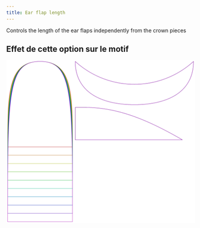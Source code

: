 ```yaml
---
title: Ear flap length
---
```


Controls the length of the ear flaps independently from the crown pieces


## Effet de cette option sur le motif
![Cette image montre l'effet de cette option en superposant plusieurs variantes qui ont une valeur différente pour cette option](holmes_earlength_sample.svg "Effet de cette option sur le motif")

